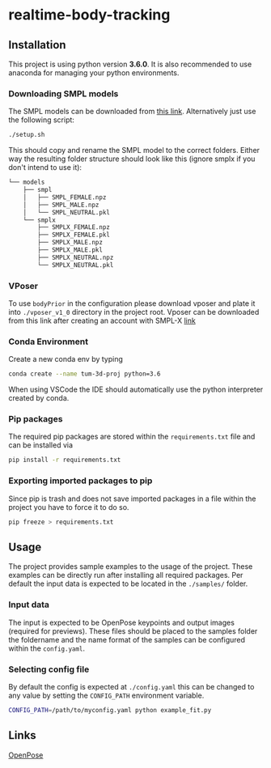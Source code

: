 # realtime-body-tracking

## Installation

This project is using python version **3.6.0**. It is also recommended to use anaconda for managing your python environments.

### Downloading SMPL models

The SMPL models can be downloaded from [this link](http://smplify.is.tue.mpg.de/downloads). Alternatively just use the following script:

```bash
./setup.sh
```

This should copy and rename the SMPL model to the correct folders. Either way the resulting folder structure should look like this (ignore smplx if you don't intend to use it):

```bash
└── models
    ├── smpl
    │   ├── SMPL_FEMALE.npz
    │   ├── SMPL_MALE.npz
    │   └── SMPL_NEUTRAL.pkl
    └── smplx
        ├── SMPLX_FEMALE.npz
        ├── SMPLX_FEMALE.pkl
        ├── SMPLX_MALE.npz
        ├── SMPLX_MALE.pkl
        ├── SMPLX_NEUTRAL.npz
        └── SMPLX_NEUTRAL.pkl
```

### VPoser
To use `bodyPrior` in the configuration please download vposer and plate it into `./vposer_v1_0` directory in the project root. Vposer can be downloaded from this link after creating an account with SMPL-X [link](https://psfiles.is.tuebingen.mpg.de/downloads/smplx/vposer_v1_0-zip)

### Conda Environment

Create a new conda env by typing

```bash
conda create --name tum-3d-proj python=3.6
```

When using VSCode the IDE should automatically use the python interpreter created by conda.

### Pip packages

The required pip packages are stored within the `requirements.txt` file and can be installed via

```bash
pip install -r requirements.txt
```

### Exporting imported packages to pip

Since pip is trash and does not save imported packages in a file within the project you have to force it to do so.

```bash
pip freeze > requirements.txt
```

## Usage

The project provides sample examples to the usage of the project. These examples can be directly run after installing all required packages. Per default the input data is expected to be located in the `./samples/` folder.

### Input data

The input is expected to be OpenPose keypoints and output images (required for previews). These files should be placed to the samples folder the foldername and the name format of the samples can be configured within the `config.yaml`.

### Selecting config file

By default the config is expected at `./config.yaml` this can be changed to any value by setting the `CONFIG_PATH` environment variable.

```bash
CONFIG_PATH=/path/to/myconfig.yaml python example_fit.py
```

## Links

[OpenPose](https://github.com/CMU-Perceptual-Computing-Lab/openpose)
